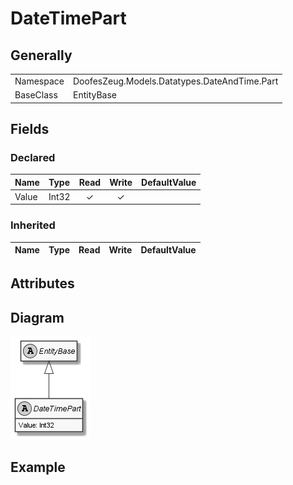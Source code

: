 ﻿# DateTimePart

## Generally

|||
|:-|:-|
|Namespace|DoofesZeug.Models.Datatypes.DateAndTime.Part|
|BaseClass|EntityBase|

## Fields

### Declared

|Name|Type|Read|Write|DefaultValue|
|:---|:---|:--:|:---:|:-----------|
|Value|Int32|&#x2713;|&#x2713;||

### Inherited

|Name|Type|Read|Write|DefaultValue|
|:---|:---|:--:|:---:|:-----------|

## Attributes

## Diagram

![DateTimePart.png](./DateTimePart.png "DateTimePart")

## Example


